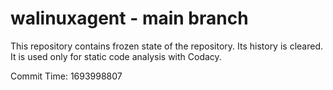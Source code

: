 # walinuxagent - main branch

This repository contains frozen state of the repository.
Its history is cleared. It is used only for static code
analysis with Codacy.

Commit Time: 1693998807